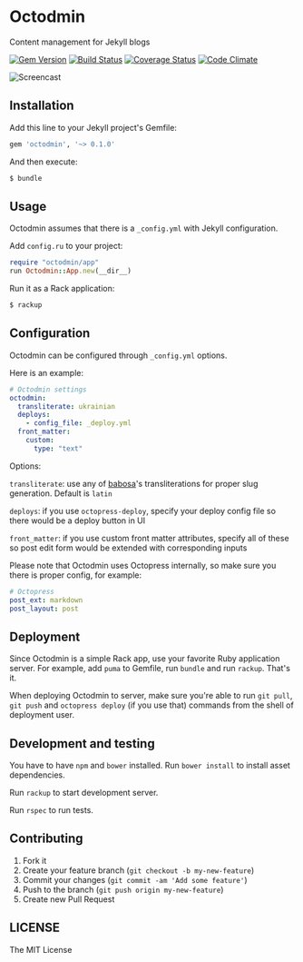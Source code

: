 # Octodmin

Content management for Jekyll blogs

[![Gem Version](https://badge.fury.io/rb/octodmin.svg)](http://badge.fury.io/rb/octodmin)
[![Build Status](https://secure.travis-ci.org/krasnoukhov/octodmin.svg?branch=master)](http://travis-ci.org/krasnoukhov/octodmin?branch=master)
[![Coverage Status](https://img.shields.io/coveralls/krasnoukhov/octodmin.svg)](https://coveralls.io/r/krasnoukhov/octodmin?branch=master)
[![Code Climate](https://img.shields.io/codeclimate/github/krasnoukhov/octodmin.svg)](https://codeclimate.com/github/krasnoukhov/octodmin)

![Screencast](http://i.imgur.com/SazYNe8.gifv)

## Installation

Add this line to your Jekyll project's Gemfile:

```ruby
gem 'octodmin', '~> 0.1.0'
```

And then execute:

```bash
$ bundle
```

## Usage

Octodmin assumes that there is a `_config.yml` with Jekyll
configuration.

Add `config.ru` to your project:

```ruby
require "octodmin/app"
run Octodmin::App.new(__dir__)
```

Run it as a Rack application:

```bash
$ rackup
```

## Configuration

Octodmin can be configured through `_config.yml` options.

Here is an example:

```yaml
# Octodmin settings
octodmin:
  transliterate: ukrainian
  deploys:
    - config_file: _deploy.yml
  front_matter:
    custom:
      type: "text"
```

Options:

`transliterate`: use any of [babosa](https://github.com/norman/babosa#locale-sensitive-transliteration-with-support-for-many-languages)'s
transliterations for proper slug generation. Default is `latin`

`deploys`: if you use `octopress-deploy`, specify your deploy config
file so there would be a deploy button in UI

`front_matter`: if you use custom front matter attributes, specify all
of these so post edit form would be extended with corresponding inputs

Please note that Octodmin uses Octopress internally, so make sure you
there is proper config, for example:

```yaml
# Octopress
post_ext: markdown
post_layout: post
```

## Deployment

Since Octodmin is a simple Rack app, use your favorite Ruby
application server.
For example, add `puma` to Gemfile, run `bundle` and run `rackup`.
That's it.

When deploying Octodmin to server, make sure you're able to run
`git pull`, `git push` and `octopress deploy` (if you use that)
commands from the shell of deployment user.

## Development and testing

You have to have `npm` and `bower` installed. Run `bower install` to
install asset dependencies.

Run `rackup` to start development server.

Run `rspec` to run tests.

## Contributing

1. Fork it
2. Create your feature branch (`git checkout -b my-new-feature`)
3. Commit your changes (`git commit -am 'Add some feature'`)
4. Push to the branch (`git push origin my-new-feature`)
5. Create new Pull Request

## LICENSE

The MIT License
